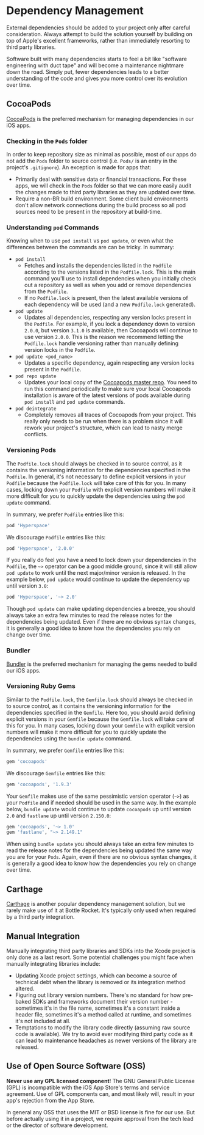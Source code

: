 # Dependency Management

External dependencies should be added to your project only after careful consideration. Always attempt to build the solution yourself by building on top of Apple's excellent frameworks, rather than immediately resorting to third party libraries.

Software built with many dependencies starts to feel a bit like "software engineering with duct tape" and will become a maintenance nightmare down the road. Simply put, fewer dependencies leads to a better understanding of the code and gives you more control over its evolution over time.

## CocoaPods

[CocoaPods](https://cocoapods.org/) is the preferred mechanism for managing dependencies in our iOS apps.

### Checking in the `Pods` folder

In order to keep repository size as minimal as possible, most of our apps do not add the `Pods` folder to source control (i.e. `Pods/` is an entry in the project's `.gitignore`). An exception is made for apps that:

* Primarily deal with sensitive data or financial transactions. For these apps, we will check in the `Pods` folder so that we can more easily audit the changes made to third party libraries as they are updated over time.
* Require a non-BR build environment. Some client build environments don't allow network connections during the build process so all pod sources need to be present in the repository at build-time.

### Understanding `pod` Commands

Knowing when to use `pod install` vs `pod update`, or even what the differences between the commands are can be tricky. In summary:

* `pod install`
    * Fetches and installs the dependencies listed in the `Podfile` according to the versions listed in the `Podfile.lock`. This is the main command you'll use to install dependencies when you initially check out a repository as well as when you add or remove dependencies from the `Podfile`.
    * If no `Podfile.lock` is present, then the latest available versions of each dependency will be used (and a new `Podfile.lock` generated).
* `pod update`
    * Updates all dependencies, respecting any version locks present in the `Podfile`. For example, if you lock a dependency down to version `2.0.0`, but version `3.1.0` is available, then Cocoapods will continue to use version `2.0.0`. This is the reason we recommend letting the `Podfile.lock` handle versioning rather than manually defining version locks in the `Podfile`.
* `pod update <pod_name>`
    * Updates a specific dependency, again respecting any version locks present in the `Podfile`.
* `pod repo update`
    * Updates your local copy of the [Cocoapods master repo](https://github.com/CocoaPods/Specs). You need to run this command periodically to make sure your local Cocoapods installation is aware of the latest versions of pods available during `pod install` and `pod update` commands.
* `pod deintegrate`
    * Completely removes all traces of Cocoapods from your project. This really only needs to be run when there is a problem since it will rework your project's structure, which can lead to nasty merge conflicts.

### Versioning Pods

The `Podfile.lock` should always be checked in to source control, as it contains the versioning information for the dependencies specified in the `Podfile`. In general, it's not necessary to define explicit versions in your `Podfile` because the `Podfile.lock` will take care of this for you. In many cases, locking down your `Podfile` with explicit version numbers will make it more difficult for you to quickly update the dependencies using the `pod update` command.

In summary, we prefer `Podfile` entries like this:

```ruby
pod 'Hyperspace'
```

We discourage `Podfile` entries like this:

```ruby
pod 'Hyperspace', '2.0.0'
```

If you really do feel you have a need to lock down your dependencies in the `Podfile`, the `~>` operator can be a good middle ground, since it will still allow `pod update` to work until the next major/minor version is released. In the example below, `pod update` would continue to update the dependency up until version `3.0`:

```ruby
pod 'Hyperspace', '~> 2.0'
```

Though `pod update` can make updating dependencies a breeze, you should always take an extra few minutes to read the release notes for the dependencies being updated. Even if there are no obvious syntax changes, it is generally a good idea to know how the dependencies you rely on change over time. 

### Bundler

[Bundler](https://https://bundler.io/) is the preferred mechanism for managing the gems needed to build our iOS apps.

### Versioning Ruby Gems

Similar to the `Podfile.lock`, the `Gemfile.lock` should always be checked in to source control, as it contains the versioning information for the dependencies specified in the `Gemfile`. Here too, you should avoid defining explicit versions in your `Gemfile` because the `Gemfile.lock` will take care of this for you. In many cases, locking down your `Gemfile` with explicit version numbers will make it more difficult for you to quickly update the dependencies using the `bundle update` command.

In summary, we prefer `Gemfile` entries like this:

```ruby
gem 'cocoapods'
```

We discourage `Gemfile` entries like this:

```ruby
gem 'cocoapods', '1.9.3'
```

Your `Gemfile` makes use of the same pessimistic version operator (`~>`) as your `Podfile` and if needed should be used in the same way. In the example below, `bundle update` would continue to update `cocoapods` up until version `2.0` and `fastlane` up until version `2.150.0`:

```ruby
gem 'cocoapods', '~> 1.0'
gem 'fastlane', "~> 2.149.1"
```

When using `bundle update` you should always take an extra few minutes to read the release notes for the dependencies being updated the same way you are for your `Pods`. Again, even if there are no obvious syntax changes, it is generally a good idea to know how the dependencies you rely on change over time. 

## Carthage

[Carthage](https://github.com/Carthage/Carthage) is another popular dependency management solution, but we rarely make use of it at Bottle Rocket. It's typically only used when required by a third party integration.

## Manual Integration

Manually integrating third party libraries and SDKs into the Xcode project is only done as a last resort. Some potential challenges you might face when manually integrating libraries include:

* Updating Xcode project settings, which can become a source of technical debt when the library is removed or its integration method altered.
* Figuring out library version numbers. There's no standard for how pre-baked SDKs and frameworks document their version number - sometimes it's in the file name, sometimes it's a constant inside a header file, sometimes it's a method called at runtime, and sometimes it's not included at all.
* Temptations to modify the library code directly (assuming raw source code is available). We try to avoid ever modifying third party code as it can lead to maintenance headaches as newer versions of the library are released.  

## Use of Open Source Software (OSS)

**Never use any GPL licensed component**! The GNU General Public License (GPL) is incompatible with the iOS App Store's terms and service agreement. Use of GPL components can, and most likely will, result in your app's rejection from the App Store.

In general any OSS that uses the MIT or BSD license is fine for our use. But before actually using it in a project, we require approval from the tech lead or the director of software development.
